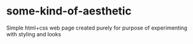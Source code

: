 # some-kind-of-aesthetic
Simple html+css web page created purely for purpose of experimenting with styling and looks 
